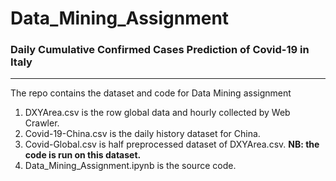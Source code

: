 # **Data_Mining_Assignment**
### **Daily Cumulative Confirmed Cases Prediction of Covid-19 in Italy**
---
The repo contains the dataset and code for Data Mining assignment
1. DXYArea.csv is the row global data and hourly collected by Web Crawler.
2. Covid-19-China.csv is the daily history dataset for China.
3. Covid-Global.csv is half preprocessed dataset of DXYArea.csv. **NB: the code is run on this dataset.**
4. Data_Mining_Assignment.ipynb is the source code.
